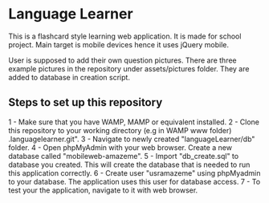 # Language Learner

This is a flashcard style learning web application. It is made for school project. Main target is mobile devices hence it uses jQuery mobile.

User is supposed to add their own question pictures. There are three example pictures in the repository under assets/pictures folder. They are added to database in creation script.

## Steps to set up this repository

1 - Make sure that you have WAMP, MAMP or equivalent installed.
2 - Clone this repository to your working directory (e.g in WAMP www folder)
.languagelearner.git".
3 - Navigate to newly created "languageLearner/db" folder.
4 - Open phpMyAdmin with your web browser. Create a new database called "mobileweb-amazeme".
5 - Import "db_create.sql" to database you created. This will create the database that is needed to run this application correctly.
6 - Create user "usramazeme" using phpMyadmin to your database. The application uses this user for database access.
7 - To test your the application, navigate to it with web browser.